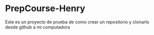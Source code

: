 # PrepCourse-Henry
Este es un proyecto de prueba de como crear un repositorio y clonarlo desde github a mi computadora  
